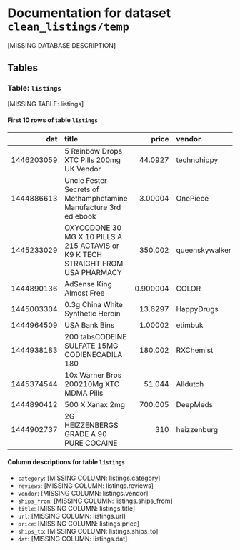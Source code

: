 # Documentation for dataset `clean_listings/temp`

[MISSING DATABASE DESCRIPTION]

## Tables

### Table: `listings`

[MISSING TABLE: listings]

#### First 10 rows of table `listings`

|        dat | title                                                                            |      price | vendor         | reviews                                                                                                                                                                                                                                                                                                                                                                                                     | category                                 | ships_from    | ships_to     | url                                        |
|-----------:|:---------------------------------------------------------------------------------|-----------:|:---------------|:------------------------------------------------------------------------------------------------------------------------------------------------------------------------------------------------------------------------------------------------------------------------------------------------------------------------------------------------------------------------------------------------------------|:-----------------------------------------|:--------------|:-------------|:-------------------------------------------|
| 1446203059 | 5  Rainbow Drops XTC Pills 200mg  UK Vendor                                      |  44.0927   | technohippy    | 5/5.3daysago.5/5.7daysago.5/5.18daysago(editafter4days).5/5.1monthago(editafter12days).5/5.22daysago.5/5.29daysago.5/5.1monthago.5/5.1monthago                                                                                                                                                                                                                                                              | Pills.Ecstasy.Drugs.Abraxas              | UnitedKingdom | WorldWide    | %2Flisting%2FsmdtRwdifu                    |
| 1444886613 | Uncle Fester  Secrets of Methamphetamine Manufacture 3rd ed ebook                |   3.00004  | OnePiece       | 5/5.13daysago                                                                                                                                                                                                                                                                                                                                                                                               | E-Books.Digital Goods.Abraxas            | Unknown       |              | %2Flisting%2FndASAJG6sc                    |
| 1445233029 | OXYCODONE 30 MG X 10 PILLS A 215 ACTAVIS or K9 K TECH STRAIGHT FROM USA PHARMACY | 350.002    | queenskywalker | 5/5.2daysago.5/5.5daysago.5/5.10daysago.5/5.11daysago.5/5.15daysago.5/5.18daysago.5/5.23daysago.5/5.24daysago.5/5.30daysago.5/5.1monthago.5/5.1monthago.5/5.1monthago.5/5.2monthsago(editafter6days).5/5.2monthsago.5/5.2monthsago.5/5.2monthsago(editafter3minutes).5/5.2monthsago.5/5.2monthsago.5/5.2monthsago.5/5.2monthsago.5/5.3monthsago.5/5.4monthsago.5/5.4monthsago.5/5.4monthsago.5/5.4monthsago | Oxycodone.Opioids.Drugs.Abraxas          | USA           | USA          | %2Flisting%2FKojlMjAZl1%3Fpo%3D1%23ratings |
| 1444890136 | AdSense King Almost Free                                                         |   0.900004 | COLOR          | 5/5.duringtoday.5/5.1monthago.5/5.1monthago                                                                                                                                                                                                                                                                                                                                                                 | Guides.Information.Digital Goods.Abraxas | Unknown       | Worldwide    | %2Flisting%2F8fJM3T9EiG                    |
| 1445003304 | 0.3g China White Synthetic Heroin                                                |  13.6297   | HappyDrugs     |                                                                                                                                                                                                                                                                                                                                                                                                             | Heroin.Opioids.Drugs.Abraxas             | EU            | worldwide    | %2Flisting%2FhC7XNhPgR2                    |
| 1444964509 | USA Bank Bins                                                                    |   1.00002  | etimbuk        |                                                                                                                                                                                                                                                                                                                                                                                                             | Information.Digital Goods.Abraxas        | Unknown       | worldwide    | %2Flisting%2FFoZKXTtg58                    |
| 1444938183 | 200 tabsCODEINE SULFATE 15MG CODIENECADILA 180                                   | 180.002    | RXChemist      |                                                                                                                                                                                                                                                                                                                                                                                                             | Prescription.Drugs.Abraxas               | India         | Worldwide    | %2Flisting%2FHGj9g2lbbz                    |
| 1445374544 | 10x Warner Bros 200210Mg XTC MDMA Pills                                          |  51.044    | Alldutch       |                                                                                                                                                                                                                                                                                                                                                                                                             | Pills.Ecstasy.Drugs.Abraxas              | EU            | EU           | %2Flisting%2Fl8W5HpPVbJ                    |
| 1444890412 | 500 X Xanax 2mg                                                                  | 700.005    | DeepMeds       |                                                                                                                                                                                                                                                                                                                                                                                                             | Relaxants.Prescription.Drugs.Abraxas     | Philippines   | Worldwide    | %2Flisting%2FAaz2g5RR5E                    |
| 1444902737 | 2G HEIZZENBERGS GRADE A 90 PURE COCAINE                                          | 310        | heizzenburg    | 5/5.duringtoday.5/5.5daysago.5/5.7daysago(editafter18hours).5/5.12daysago                                                                                                                                                                                                                                                                                                                                   | Cocaine.Stimulants.Drugs.Abraxas         | UnitedStates  | UnitedStates | %2Flisting%2FKevUUnhlOo                    |

#### Column descriptions for table `listings`

* `category`: [MISSING COLUMN: listings.category]
* `reviews`: [MISSING COLUMN: listings.reviews]
* `vendor`: [MISSING COLUMN: listings.vendor]
* `ships_from`: [MISSING COLUMN: listings.ships_from]
* `title`: [MISSING COLUMN: listings.title]
* `url`: [MISSING COLUMN: listings.url]
* `price`: [MISSING COLUMN: listings.price]
* `ships_to`: [MISSING COLUMN: listings.ships_to]
* `dat`: [MISSING COLUMN: listings.dat]

